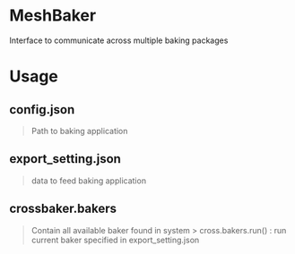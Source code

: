 # MeshBaker
Interface to communicate across multiple baking packages

# Usage

## config.json
> Path to baking application

## export_setting.json
> data to feed baking application

## crossbaker.bakers
> Contain all available baker found in system
    > cross.bakers.run() : run current baker specified in export_setting.json 